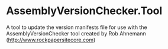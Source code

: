 # AssemblyVersionChecker.Tool
A tool to update the version manifests file for use with the AssemblyVersionChecker tool created by Rob Ahnemann (http://www.rockpapersitecore.com)
